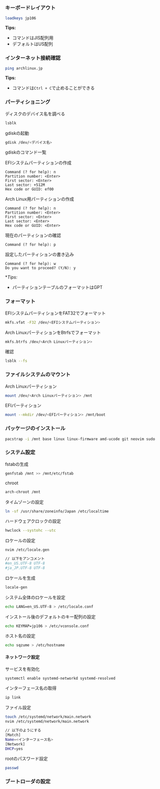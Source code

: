 ### キーボードレイアウト
```zsh
loadkeys jp106
```

**Tips:**
- コマンドはJIS配列用
- デフォルトはUS配列
### インターネット接続確認
```zsh
ping archlinux.jp
```

**Tips:**
- コマンドは`Ctrl + C`で止めることができる
### パーティショニング
ディスクのデバイス名を調べる
```zsh
lsblk
```

gdiskの起動
```zsh
gdisk /dev/<デバイス名>
```
gdiskのコマンド一覧

EFIシステムパーティションの作成
```gdisk
Command (? for help): n
Partition number: <Enter>
First sector: <Enter>
Last sector: +512M
Hex code or GUID: ef00
```

Arch Linux用パーティションの作成
```gdisk
Command (? for help): n
Partition number: <Enter>
First sector: <Enter>
Last sector: <Enter>
Hex code or GUID: <Enter>
```

現在のパーティションの確認
```gdisk
Command (? for help): p
```

設定したパーティションの書き込み
```gdisk
Command (? for help): w
Do you want to proceed? (Y/N): y
```

**Tips:*
- パーティションテーブルのフォーマットはGPT
### フォーマット
EFIシステムパーティションをFAT32でフォーマット
```zsh
mkfs.vfat -F32 /dev/<EFIシステムパーティション>
```

Arch LinuxパーティションをBtrfsでフォーマット
```zsh
mkfs.btrfs /dev/<Arch Linuxパーティション>
```

確認
```zsh
lsblk --fs
```
### ファイルシステムのマウント
Arch Linuxパーティション
```zsh
mount /dev/<Arch Linuxパーティション> /mnt
```

EFIパーティション
```zsh
mount --mkdir /dev/<EFIパーティション> /mnt/boot
```
### パッケージのインストール
```zsh
pacstrap -i /mnt base linux linux-firmware amd-ucode git neovim sudo
```
### システム設定
fstabの生成
```zsh
genfstab /mnt >> /mnt/etc/fstab
```

chroot
```zsh
arch-chroot /mnt
```

タイムゾーンの設定
```zsh
ln -sf /usr/share/zoneinfo/Japan /etc/localtime
```

ハードウェアクロックの設定
``` zsh
hwclock --systohc --utc
```

ロケールの設定
```zsh
nvim /etc/locale.gen

// 以下をアンコメント
#en_US.UTF-8 UTF-8
#ja_JP.UTF-8 UTF-8
```

ロケールを生成
```zsh
locale-gen
```

システム全体のロケールを設定
```zsh
echo LANG=en_US.UTF-8 > /etc/locale.conf
```

インストール後のデフォルトのキー配列の設定
```zsh
echo KEYMAP=jp106 > /etc/vconsole.conf
```

ホスト名の設定
```zsh
echo sqzume > /etc/hostname
```
#### ネットワーク設定
サービスを有効化
```zsh
systemctl enable systemd-networkd systemd-resolved
```

インターフェース名の取得
```zsh
ip link
```

ファイル設定
```zsh
touch /etc/systemd/network/main.network
nvim /etc/systemd/network/main.network

// 以下のようにする
[Match]
Name=<インターフェース名>
[Network]
DHCP=yes
```

rootのパスワード設定
```zsh
passwd
```
### ブートローダの設定